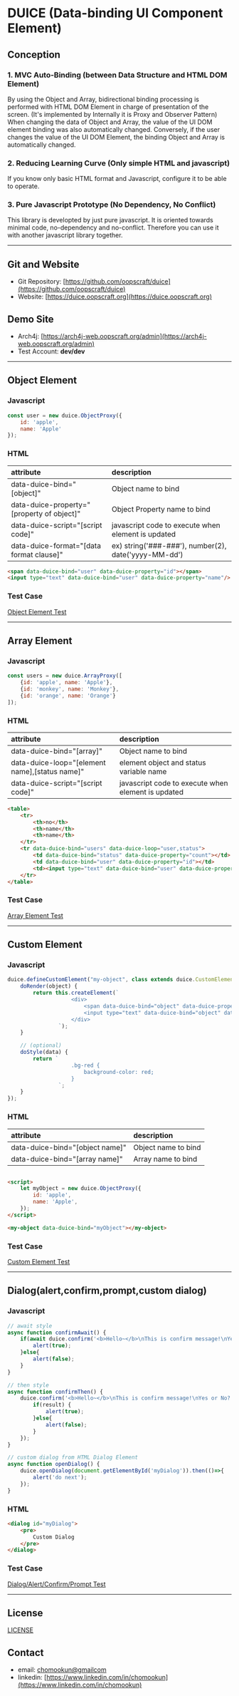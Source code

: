 # DUICE (Data-binding UI Component Element)

## Conception

### 1. MVC Auto-Binding (between Data Structure and HTML DOM Element)

By using the Object and Array, bidirectional binding processing is performed with HTML DOM Element in charge of presentation of the screen.
(It's implemented by Internally it is Proxy and Observer Pattern)
When changing the data of Object and Array, the value of the UI DOM element binding was also automatically changed.
Conversely, if the user changes the value of the UI DOM Element, the binding Object and Array is automatically changed.

### 2. Reducing Learning Curve (Only simple HTML and javascript)

If you know only basic HTML format and Javascript,
configure it to be able to operate.

### 3. Pure Javascript Prototype (No Dependency, No Conflict)

This library is developted by just pure javascript.
It is oriented towards minimal code, no-dependency and no-conflict.
Therefore you can use it with another javascript library together.

-----------------------------------------------------------

## Git and Website

* Git Repository: [https://github.com/oopscraft/duice](https://github.com/oopscraft/duice)
* Website: [https://duice.oopscraft.org](https://duice.oopscraft.org)

## Demo Site

* Arch4j: [https://arch4j-web.oopscraft.org/admin](https://arch4j-web.oopscraft.org/admin)
* Test Account: **dev/dev**

-----------------------------------------------------------

## Object Element 


### Javascript

```javascript
const user = new duice.ObjectProxy({
    id: 'apple',
    name: 'Apple'
});
```

### HTML

| attribute                                  | description                                          |
|:-------------------------------------------|:-----------------------------------------------------|
| data-duice-bind="[object]"               | Object name to bind                                  |
| data-duice-property="[property of object]" | Object Property name to bind                         |
| data-duice-script="[script code]"          | javascript code to execute when element is updated   |
| data-duice-format="[data format clause]"   | ex) string('###-###'), number(2), date('yyyy-MM-dd') |

```html
<span data-duice-bind="user" data-duice-property="id"></span>
<input type="text" data-duice-bind="user" data-duice-property="name"/>
```

### Test Case
[Object Element Test](test/ObjectElementTest.html)


-----------------------------------------------------------


## Array Element 

### Javascript

```javascript
const users = new duice.ArrayProxy([
    {id: 'apple', name: 'Apple'},
    {id: 'monkey', name: 'Monkey'},
    {id: 'orange', name: 'Orange'}
]);
```

### HTML

| attribute                                      | description                              |
|:-----------------------------------------------|:-----------------------------------------|
| data-duice-bind="[array]"                     | Object name to bind                      |
| data-duice-loop="[element name],[status name]" | element object and status variable name  |
| data-duice-script="[script code]"              | javascript code to execute when element is updated   |

```html
<table>
    <tr>
        <th>no</th>
        <th>name</th>
        <th>name</th>
    </tr>
    <tr data-duice-bind="users" data-duice-loop="user,status">
        <td data-duice-bind="status" data-duice-property="count"></td>
        <td data-duice-bind="user" data-duice-property="id"></td>
        <td><input type="text" data-duice-bind="user" data-duice-property="name"/></td>
    </tr>
</table>
```

### Test Case 

[Array Element Test](test/ArrayElementTest.html)


-----------------------------------------------------------


## Custom Element 

### Javascript

```javascript
duice.defineCustomElement("my-object", class extends duice.CustomElement {
    doRender(object) {
        return this.createElement(`
                    <div>
                        <span data-duice-bind="object" data-duice-property="name"></span>
                        <input type="text" data-duice-bind="object" data-duice-property="name" class="bg-red"/>
                    </div>
                `);
    }

    // (optional)
    doStyle(data) {
        return `
                    .bg-red {
                        background-color: red;
                    }
                `;
    }
});
```

### HTML

| attribute                    | description                              |
|:-----------------------------|:-----------------------------------------|
| data-duice-bind="[object name]" | Object name to bind                      |
| data-duice-bind="[array name]"   | Array name to bind                       |

```html

<script>
    let myObject = new duice.ObjectProxy({
        id: 'apple',
        name: 'Apple',
    });
</script>

<my-object data-duice-bind="myObject"></my-object>

```

### Test Case

[Custom Element Test](test/CustomElementTest.html)


------------------------------------------------------


## Dialog(alert,confirm,prompt,custom dialog)

### Javascript
```javascript
// await style
async function confirmAwait() {
    if(await duice.confirm('<b>Hello~</b>\nThis is confirm message!\nYes or No?')){
        alert(true);
    }else{
        alert(false);
    }
}

// then style
async function confirmThen() {
    duice.confirm('<b>Hello~</b>\nThis is confirm message!\nYes or No?').then((result) =>{
        if(result) {
            alert(true);
        }else{
            alert(false);
        }
    });
}

// custom dialog from HTML Dialog Element
async function openDialog() {
    duice.openDialog(document.getElementById('myDialog')).then(()=>{
        alert('do next');
    });
}
```

### HTML 

```html
<dialog id="myDialog">
    <pre>
        Custom Dialog
    </pre>
</dialog>
```

### Test Case

[Dialog/Alert/Confirm/Prompt Test](test/dialog/DialogTest.html)


-----------------------------------------------------------

## License

[LICENSE](LICENSE)


## Contact
* email: [chomookun@gmailcom](mailto:chomookun@gmail.com)
* linkedin: [https://www.linkedin.com/in/chomookun](https://www.linkedin.com/in/chomookun)


